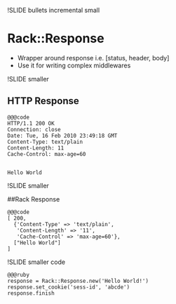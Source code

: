 !SLIDE bullets incremental small

# Rack::Response
* Wrapper around response i.e. [status, header, body]
* Use it for writing complex middlewares

!SLIDE smaller

## HTTP Response



    @@@code
    HTTP/1.1 200 OK 
    Connection: close 
    Date: Tue, 16 Feb 2010 23:49:18 GMT 
    Content‐Type: text/plain 
    Content‐Length: 11 
    Cache‐Control: max‐age=60


    Hello World
    
!SLIDE smaller

##Rack Response

    @@@code
    [ 200, 
      {'Content‐Type' => 'text/plain',    
       'Content‐Length' => '11',    
       'Cache‐Control' => 'max‐age=60'},   
      ["Hello World"] 
    ]

!SLIDE smaller code

    @@@ruby
    response = Rack::Response.new('Hello World!') 
    response.set_cookie('sess-id', 'abcde') 
    response.finish
